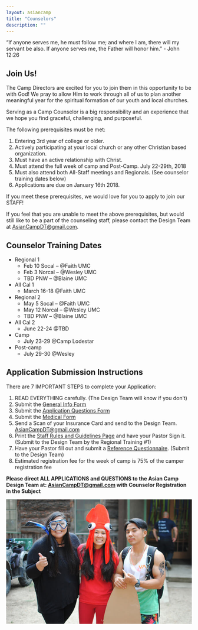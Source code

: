 ```yaml
---
layout: asiancamp
title: "Counselors"
description: ""
---
```


<div class="well">
“If anyone serves me, he must follow me; and where I am, there will my servant be also. If anyone serves me, the Father will honor him.” - John 12:26
</div>

## Join Us!

The Camp Directors are excited for you to join them in this opportunity to be with God! We pray to allow Him to work through all of us to plan another meaningful year for the spiritual formation of our youth and local churches.

Serving as a Camp Counselor is a big responsibility and an experience that we hope you find graceful, challenging, and purposeful.

The following prerequisites must be met:

1. Entering 3rd year of college or older.
1. Actively participating at your local church or any other Christian based organization.
1. Must have an active relationship with Christ.
1. Must attend the full week of camp and Post-Camp. July 22-29th, 2018
1. Must also attend both All-Staff meetings and Regionals. (See counselor training dates below)
1. Applications are due on January 16th 2018.

If you meet these prerequisites, we would love for you to apply to join our STAFF!

If you feel that you are unable to meet the above prerequisites, but would still like to be a part of the counseling staff, please contact the Design Team at [AsianCampDT@gmail.com](mailto:AsianCampDT@gmail.com).

## Counselor Training Dates

* Regional 1
  * Feb 10 Socal – @Faith UMC
  * Feb 3 Norcal – @Wesley UMC
  * TBD PNW – @Blaine UMC
* All Cal 1
  * March 16-18 @Faith UMC
* Regional 2
  * May 5 Socal – @Faith UMC
  * May 12 Norcal – @Wesley UMC
  * TBD PNW – @Blaine UMC
* All Cal 2
  * June 22-24 @TBD
* Camp
  * July 23-29 @Camp Lodestar
* Post-camp
  * July 29-30 @Wesley

## Application Submission Instructions
There are 7 IMPORTANT STEPS to complete your Application:

1. READ EVERYTHING carefully. (The Design Team will know if you don’t)
1. Submit the <a href="https://goo.gl/forms/YItH46Z00wqlkvDg2" target="_blank">General Info Form</a>
1. Submit the <a href="https://goo.gl/forms/TixhnEC949XZ1PaO2" target="_blank">Application Questions Form</a>
1. Submit the <a href="https://goo.gl/forms/R9kBA3IYtDjmI1f12" target="_blank">Medical Form</a>
1. Send a Scan of your Insurance Card and send to the Design Team. [AsianCampDT@gmail.com](mailto:AsianCampDT@gmail.com)
1. Print the <a href="https://drive.google.com/file/d/0B_GJLCz6DMvyWlZIZC0zcGNRNDg/view" target="_blank">Staff Rules and Guidelines Page</a> and have your Pastor Sign it. (Submit to the Design Team by the Regional Training #1)
1. Have your Pastor fill out and submit a  <a href="https://drive.google.com/file/d/1_pBNZrXw8IxOYQM10pfIcD9_o9bzryZ0/view?usp=sharing" target="_blank">Reference Questionnaire</a>. (Submit to the Design Team)
1. Estimated registration fee for the week of camp is 75% of the camper registration fee 

**Please direct ALL APPLICATIONS and QUESTIONS to the Asian Camp Design Team at: [AsianCampDT@gmail.com](mailto:AsianCampDT@gmail.com) with Counselor Registration in the Subject**

<img class="img-rounded" src="/assets/img/asiancamp/Counselors.jpg">
